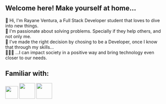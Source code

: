 ## Welcome here! Make yourself at home...

 👋 Hi,  I'm Rayane Ventura, a Full Stack Developer student that loves to dive into new things.<br> 
 🤩 I'm passionate about solving problems. Specially if they help others, and not only me.<br> 
 🌻 I've made the right decision by chosing to be a Developer, once I know that through my skills...<br> 
 👩🏻‍💻 ...I can impact society in a positive way and bring technology even closer to our needs.<br> 
 
## Familiar with:
<img src="https://upload.wikimedia.org/wikipedia/commons/d/dc/Javascript-shield.png" style="width:40px;"> <img src="https://cdn-icons-png.flaticon.com/512/5968/5968242.png" style="width:50px;"> <img src="https://cdn-icons-png.flaticon.com/512/5968/5968267.png" style="width:50px;"> 

